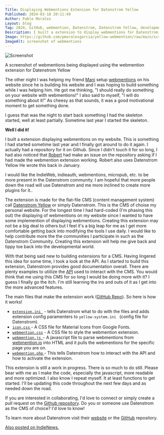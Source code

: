```yaml
---
Title: Displaying Webmentions Extension for Datenstrom Yellow
Published: 2024-03-18 20:11:49
Author: Pablo Morales
Layout: blog
Tag: 2024, GitHub, webmention, Datenstrom, Datenstrom Yellow, development, extensions
Description: I built a extension to display webmentions for Datenstrom Yellow.
Image: https://github.com/pmoralesgarcia/yellow-webmention/raw/main/screenshot.png
ImageAlt: screenshot of webmentions
---
```

<img src="https://github.com/pmoralesgarcia/yellow-webmention/raw/main/screenshot.png" alt="Screenshot" class="measure center w-60 pb-2">

<p class="measure center w-60 pb-2">A screenshot of webmentions being displayed using the webmention extension for Datenstrom Yellow</p>

The other night I was helping my friend [Mani](https://manic.so/) setup [webmentions](https://indieweb.org/Webmention) on his website since he is building his website and I was hoping to build something while I was helping him. 
He got me thinking, "I should really do something on your website with webmentions!" I also said to myself, "I will do something about it!" As cheesy as that sounds, it was a good motivational moment to get something done. 

I guess that was the night to start back something I had the skeleton started, well at least partially. Sometime last year I started the skeleton. 

**Well I did it!** 

I built a extension displaying webmentions on my website.  This is something I had started sometime last year and I finally got around to do it again. I actually had a repository for it on Github. Since I didn't touch it for so long, I had also noticed that [Robert](https://frittiert.es/) had make an issue on the repository asking if I had made the webmention extension working. Robert also uses Datenstrom Yellow He wrote this back in January. 

I would like the IndieWeb, indieauth, webmentions, micropub, etc. to be more present in the Datenstrom community. I am hopeful that more people down the road will use Datenstrom and me more inclined to create more plugins for it.. 

The extension is made for the flat-file CMS (content management system) call [Datenstrom Yellow](https://datenstrom.se/yellow/) or simply Datenstrom. This is the CMS of choise my personal website. For the longest time  I had hard-coded (I'm phasing this out) the displaying of webmentions on my website since I wanted to have some implemention of displaying webmentions. Creating this extension may not be a big deal to others but I feel it's a big leap for me as I get more comfortable getting back into modifying the tools I use daily. I would like to help contribute more the the communities I participate in such as the Datenstrom Community. Creating this extension will help me give back and tippy toe back into the developmental world. 

With that being said new to building extensions for a CMS. Having lingered this idea for some time, I took a look at the API. As I started to build this extension, Datenstrom provides good documentation overall.  There are plenty examples to utiilize the [API](https://datenstrom.se/yellow/help/api-for-developers) used to interact with the CMS. You would think that me using this CMS for so long I would be doing more with it? I guess I finally go the itch. I'm still learning the ins and outs of it as I get into the more advanced features. 

The main files that make the extension work ([GitHub Repo](https://github.com/pmoralesgarcia/yellow-webmention)). So here is how it works!

* [`extension.ini `](https://github.com/pmoralesgarcia/yellow-webmention/blob/main/extension.ini) - tells Datenstrom what to do with the files and adds extension config paramenters to `yellow-system.ini ` (config file for Datenstrom).
* [`icon.css` ](https://github.com/pmoralesgarcia/yellow-webmention/blob/main/icon.css)- A CSS file for Material Icons from Google Fonts.
* [`webmention.css`](https://github.com/pmoralesgarcia/yellow-webmention/blob/main/webmention.css) - A CSS file to style the webmention extension.
* [`webmention.js `](https://github.com/pmoralesgarcia/yellow-webmention/blob/main/webmention.js)- A javascript file to parse webmentions from [webmention.io](https://webmention.io/) into HTML and it pulls the webmentions for the specific page you are on.
* [`webmention.php` ](https://github.com/pmoralesgarcia/yellow-webmention/blob/main/webmention.php)- This tells Datenstrom how to interact with the API and how to activate the extension.

This extension is still a work in progress. There is so much to do still. Please bear with me as I make the code, especially the javascript, more readable and more optimized. I also know I repeat myself. It at least functions to get started. I'll be updating this code throughout the next few days and as needed down the road. 

If you are interested in collaborating, I'd love to connect or simply create a pull request on the [Github repository](https://github.com/pmoralesgarcia/yellow-webmention). Do you or someone use Datenstrom as the CMS of choice? I'd love to know! 

To learn more about Datenstrom visit their [website](https://datenstrom.se/yellow/) or the [GitHub](https://github.com/datenstrom/yellow) repository. 

<a href="https://news.indieweb.org/en" class="u-syndication">
  Also posted on IndieNews. 
</a>
